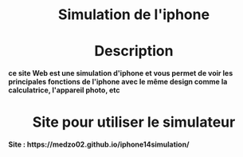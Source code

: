 <p align="center">
    <h1 align="center">Simulation de l'iphone</h1>
</p>
<p align="center">
       <h1 align="center">Description</h1>
    <b>
        ce site Web est une simulation d'iphone et vous permet de voir les principales fonctions de l'iphone avec le même design comme la calculatrice, l'appareil photo, etc
  </b>  
</p>
<p align="center">
       <h1 align="center">Site pour utiliser le simulateur</h1>
    <b>
      Site : https://medzo02.github.io/iphone14simulation/
  </b>  
</p>
